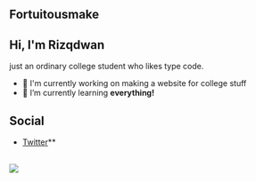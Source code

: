 ## Fortuitousmake

## Hi, I'm Rizqdwan 

just an ordinary college student who likes type code.
- 🔭 I'm currently working on making a website for college stuff
- 🌱 I’m currently learning **everything!**

## Social

- [Twitter](https://twitter.com/Fortuitousmake)**

<br>

<img src="https://github-readme-stats.vercel.app/api/top-langs/?username=Rizqdwan&theme=monokai&column=7&no-frame=true"/>


<!--
**Rizqdwan/Rizqdwan** is a ✨ _special_ ✨ repository because its `README.md` (this file) appears on your GitHub profile.

Here are some ideas to get you started:

- 🔭 I’m currently working on ...
- 🌱 I’m currently learning ...
- 👯 I’m looking to collaborate on ...
- 🤔 I’m looking for help with ...
- 💬 Ask me about ...
- 📫 How to reach me: ...
- 😄 Pronouns: ...
- ⚡ Fun fact: ...
-->
